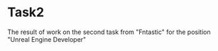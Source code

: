# Task2


The result of work on the second task from "Fntastic" for the position "Unreal Engine Developer"
